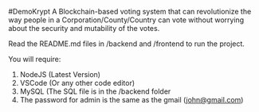 #DemoKrypt
A Blockchain-based voting system that can revolutionize the way people in a Corporation/County/Country can vote without worrying about the security and mutability of the votes.

Read the README.md files in /backend and /frontend to run the project.

You will require: 
1) NodeJS (Latest Version)
2) VSCode (Or any other code editor)
3) MySQL (The SQL file is in the /backend folder
4) The password for admin is the same as the gmail (john@gmail.com)
